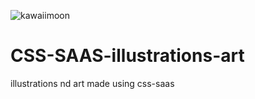 ![kawaiimoon](https://user-images.githubusercontent.com/57134307/116450449-f1ba6a80-a878-11eb-8532-9f3086185754.jpg)
# CSS-SAAS-illustrations-art
illustrations nd art made using css-saas 
